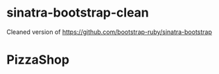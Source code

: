 sinatra-bootstrap-clean
=======================

Cleaned version of https://github.com/bootstrap-ruby/sinatra-bootstrap
# PizzaShop
